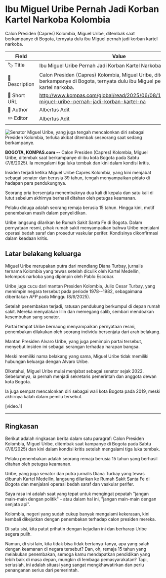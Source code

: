 # Ibu Miguel Uribe Pernah Jadi Korban Kartel Narkoba Kolombia

Calon Presiden (Capres) Kolombia, Miguel Uribe, ditembak saat berkampanye di Bogota, ternyata dulu ibu Miguel pernah jadi korban kartel narkoba.

| Field         | Value                                                       |
|---------------|-------------------------------------------------------------|
| 🏷️ Title       | Ibu Miguel Uribe Pernah Jadi Korban Kartel Narkoba Kolombia |
| 📝 Description | Calon Presiden (Capres) Kolombia, Miguel Uribe, ditembak saat berkampanye di Bogota, ternyata dulu ibu Miguel pernah jadi korban kartel narkoba. |
| 🔗 Short URL   | http://www.kompas.com/global/read/2025/06/08/145700470/ibu-miguel-uribe-pernah-jadi-korban-kartel-na |
| 👤 Author      | Albertus Adit |
| ✏️ Editor      | Albertus Adit |

![Senator Miguel Uribe, yang juga tengah mencalonkan diri sebagai Presiden Kolombia, terluka akibat ditembak seseorang saat sedang berkampanye.](https://asset.kompas.com/crops/zDdBGbeL2n6z9Gi6l90WTeAzpRI=/1x0:1024x682/750x500/data/photo/2025/06/08/6844ea4b217a9.jpg)

**BOGOTA, KOMPAS.com --** Calon Presiden (Capres) Kolombia, Miguel Uribe, ditembak saat berkampanye di ibu kota Bogota pada Sabtu (7/6/2025). Ia mengalami tiga luka tembak dan kini dalam kondisi kritis.

Insiden terjadi ketika Miguel Uribe Capres Kolombia, yang kini menjabat sebagai senator dan berusia 39 tahun, tengah menyampaikan pidato di hadapan para pendukungnya.

Seorang pria bersenjata menembaknya dua kali di kepala dan satu kali di lutut sebelum akhirnya berhasil ditahan oleh petugas keamanan.

Pelaku diduga adalah seorang remaja berusia 15 tahun. Hingga kini, motif penembakan masih dalam penyelidikan.

Uribe langsung dilarikan ke Rumah Sakit Santa Fe di Bogota. Dalam pernyataan resmi, pihak rumah sakit menyampaikan bahwa Uribe menjalani operasi bedah saraf dan prosedur vaskular perifer. Kondisinya dikonfirmasi dalam keadaan kritis.

## Latar belakang keluarga

Miguel Uribe merupakan putra dari mendiang Diana Turbay, jurnalis ternama Kolombia yang tewas setelah diculik oleh Kartel Medellin, kelompok narkoba yang dipimpin oleh Pablo Escobar.

Uribe juga cucu dari mantan Presiden Kolombia, Julio Cesar Turbay, yang memimpin negara tersebut pada periode 1978--1982, sebagaimana diberitakan *AFP* pada Minggu (8/6/2025).

Setelah penembakan terjadi, ratusan pendukung berkumpul di depan rumah sakit. Mereka menyalakan lilin dan memegang salib, sembari mendoakan kesembuhan sang senator.

Partai tempat Uribe bernaung menyampaikan pernyataan resmi, penembakan dilakukan oleh seorang individu bersenjata dari arah belakang.

Mantan Presiden Alvaro Uribe, yang juga pemimpin partai tersebut, menyebut insiden ini sebagai serangan terhadap harapan bangsa.

Meski memiliki nama belakang yang sama, Miguel Uribe tidak memiliki hubungan keluarga dengan Alvaro Uribe.

DIketahui, Miguel Uribe mulai menjabat sebagai senator sejak 2022. Sebelumnya, ia pernah menjadi sekretaris pemerintah dan anggota dewan kota Bogota.

Ia juga sempat mencalonkan diri sebagai wali kota Bogota pada 2019, meski akhirnya kalah dalam pemilu tersebut.

\[video.1\]

---
## Ringkasan

Berikut adalah ringkasan berita dalam satu paragraf: Calon Presiden Kolombia, Miguel Uribe, ditembak saat kampanye di Bogota pada Sabtu (7/6/2025) dan kini dalam kondisi kritis setelah mengalami tiga luka tembak.

 Pelaku penembakan adalah seorang remaja berusia 15 tahun yang berhasil ditahan oleh petugas keamanan.

 Uribe, yang juga senator dan putra jurnalis Diana Turbay yang tewas dibunuh Kartel Medellin, langsung dilarikan ke Rumah Sakit Santa Fe di Bogota dan menjalani operasi bedah saraf dan vaskular perifer.



Saya rasa ini adalah saat yang tepat untuk mengingat pepatah "jangan main-main dengan politik" - atau dalam hal ini, "jangan main-main dengan senjata api".

 Kolombia, negeri yang sudah cukup banyak mengalami kekerasan, kini kembali dikejutkan dengan penembakan terhadap calon presiden mereka.

 Di satu sisi, kita patut prihatin dengan kejadian ini dan berharap Uribe segera pulih.

 Namun, di sisi lain, kita tidak bisa tidak bertanya-tanya, apa yang salah dengan keamanan di negara tersebut? Dan, oh, remaja 15 tahun yang melakukan penembakan, semoga kamu mendapatkan pendidikan yang lebih baik di masa depan, mungkin di lembaga pemasyarakatan? Tapi, seriuslah, ini adalah situasi yang sangat mengkhawatirkan dan perlu penanganan serius dari pemerintah.
